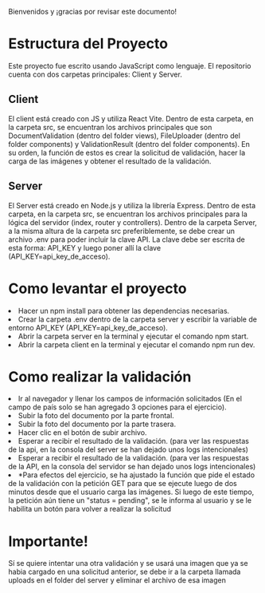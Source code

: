 Bienvenidos y ¡gracias por revisar este documento!

<h1>Estructura del Proyecto</h1>

<p>Este proyecto fue escrito usando JavaScript como lenguaje. El repositorio cuenta con dos carpetas principales: Client y Server.</p>

<h2>Client</h2>
<p>El client está creado con JS y utiliza React Vite. Dentro de esta carpeta, en la carpeta src, se encuentran los archivos principales que son DocumentValidation (dentro del folder views), FileUploader (dentro del folder components) y ValidationResult (dentro del folder components). En su orden, la función de estos es crear la solicitud de validación, hacer la carga de las imágenes y obtener el resultado de la validación.</p>

<h2>Server</h2>
<p>El Server está creado en Node.js y utiliza la librería Express. Dentro de esta carpeta, en la carpeta src, se encuentran los archivos principales para la lógica del servidor (index, router y controllers). Dentro de la carpeta Server, a la misma altura de la carpeta src preferiblemente, se debe crear un archivo .env para poder incluir la clave API. La clave debe ser escrita de esta forma: API_KEY y luego poner allí la clave (API_KEY=api_key_de_acceso).</p>

<h1>Como levantar el proyecto</h1>

  <li>Hacer un npm install para obtener las dependencias necesarias.</li>
  <li>Crear la carpeta .env dentro de la carpeta server y escribir la variable de entorno API_KEY (API_KEY=api_key_de_acceso).</li>
  <li>Abrir la carpeta server en la terminal y ejecutar el comando npm start.</li>
  <li>Abrir la carpeta client en la terminal y ejecutar el comando npm run dev.</li>


<h1>Como realizar la validación</h1>

  <li>Ir al navegador y llenar los campos de información solicitados (En el campo de país solo se han agregado 3 opciones para el ejercicio).</li>
  <li>Subir la foto del documento por la parte frontal.</li>
  <li>Subir la foto del documento por la parte trasera.</li>
  <li>Hacer clic en el botón de subir archivo.</li>
  <li>Esperar a recibir el resultado de la validación. (para ver las respuestas de la api, en la consola del server se han dejado unos logs intencionales)</li>
  <li>Esperar a recibir el resultado de la validación. (para ver las respuestas de la API, en la consola del servidor se han dejado unos logs intencionales)</li>
<li>*Para efectos del ejercicio, se ha ajustado la función que pide el estado de la validación con la petición GET para que se ejecute luego de dos minutos desde que el usuario carga las imágenes. Si luego de este tiempo, la petición aún tiene un "status = pending", se le informa al usuario y se le habilita un botón para volver a realizar la solicitud</li>


<h1>Importante!</h1>
<p>Sí se quiere intentar una otra validación y se usará una imagen que ya se habia cargado en una solicitud anterior, se debe ir a la carpeta llamada uploads en el folder del server y eliminar el archivo de esa imagen</p>




